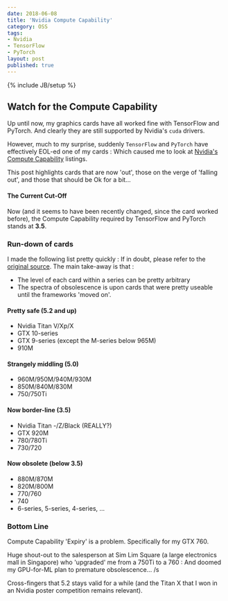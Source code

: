 ```yaml
---
date: 2018-06-08
title: 'Nvidia Compute Capability'
category: OSS
tags:
- Nvidia
- TensorFlow
- PyTorch
layout: post
published: true
---
```

{% include JB/setup %}


## Watch for the Compute Capability

Up until now, my graphics cards have all worked fine with TensorFlow and PyTorch.  And clearly they 
are still supported by Nvidia's ```cuda``` drivers.

However, much to my surprise, suddenly ```TensorFlow``` and ```PyTorch``` have effectively EOL-ed
one of my cards : Which caused me to look at [Nvidia's Compute Capability](https://developer.nvidia.com/cuda-gpus) listings.

This post highlights cards that are now 'out', those on the verge of 'falling out', and 
those that should be Ok for a bit...

#### The Current Cut-Off

Now (and it seems to have been recently changed, since the card worked before), the Compute Capability
required by TensorFlow and PyTorch stands at **3.5**.


### Run-down of cards

I made the following list pretty quickly : If in doubt, please refer to the [original source](https://developer.nvidia.com/cuda-gpus).  The
main take-away is that :

*  The level of each card within a series can be pretty arbitrary
*  The spectra of obsolescence is upon cards that were pretty useable until the frameworks 'moved on'.


#### Pretty safe (5.2 and up)

*  Nvidia Titan V/Xp/X
*  GTX 10-series
*  GTX 9-series (except the M-series below 965M)
*  910M


#### Strangely middling (5.0)

*  960M/950M/940M/930M
*  850M/840M/830M
*  750/750Ti


#### Now border-line (3.5)

*  Nvidia Titan -/Z/Black (REALLY?)
*  GTX 920M
*  780/780Ti
*  730/720


#### Now obsolete (below 3.5)

*  880M/870M
*  820M/800M
*  770/760
*  740
*  6-series, 5-series, 4-series, ...


### Bottom Line

Compute Capability 'Expiry' is a problem.  Specifically for my GTX 760.

Huge shout-out to the salesperson at Sim Lim Square (a large electronics 
mall in Singapore) who 'upgraded' me from a 750Ti to a 760 : And 
doomed my GPU-for-ML plan to premature obsolescence... /s

Cross-fingers that 5.2 stays valid for a while (and the Titan X that I won in an Nvidia poster competition remains relevant).

